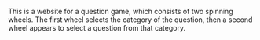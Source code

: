 This is a website for a question game, which consists of two spinning wheels. The first wheel selects the category of the question, then a second wheel appears to select a question from that category.
